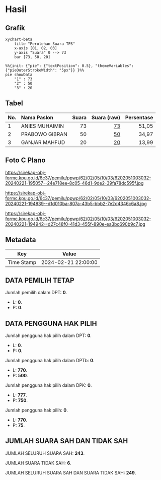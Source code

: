 # Hasil

## Grafik

```mermaid
xychart-beta
    title "Perolehan Suara TPS"
    x-axis [01, 02, 03]
    y-axis "Suara" 0 --> 73
    bar [73, 50, 20]
```

```mermaid
%%{init: {"pie": {"textPosition": 0.5}, "themeVariables": {"pieOuterStrokeWidth": "5px"}} }%%
pie showData
    "1" : 73
    "2" : 50
    "3" : 20
```

## Tabel

| No. | Nama Paslon    | Suara | Suara (raw) | Persentase |
|:--- |:-------------- | -----:| -----------:| ----------:|
| 1   | ANIES MUHAIMIN | 73    | [73][p-1]   | 51,05      |
| 2   | PRABOWO GIBRAN | 50    | [50][p-2]   | 34,97      |
| 3   | GANJAR MAHFUD  | 20    | [20][p-3]   | 13,99      |


[p-1]: https://github.com/gigit-pemilu/pemilu-2024-62-kalimantan-tengah/blob/main/pilpres/hitung-suara/sub/62-kalimantan-tengah/sub/02-kotawaringin-timur/sub/05-baamang/sub/1003-baamang-hulu/sub/032-tps/sub/paslon-1.txt
[p-2]: https://github.com/gigit-pemilu/pemilu-2024-62-kalimantan-tengah/blob/main/pilpres/hitung-suara/sub/62-kalimantan-tengah/sub/02-kotawaringin-timur/sub/05-baamang/sub/1003-baamang-hulu/sub/032-tps/sub/paslon-2.txt
[p-3]: https://github.com/gigit-pemilu/pemilu-2024-62-kalimantan-tengah/blob/main/pilpres/hitung-suara/sub/62-kalimantan-tengah/sub/02-kotawaringin-timur/sub/05-baamang/sub/1003-baamang-hulu/sub/032-tps/sub/paslon-3.txt

## Foto C Plano

https://sirekap-obj-formc.kpu.go.id/6c37/pemilu/ppwp/62/02/05/10/03/6202051003032-20240221-195057--24e718ee-8c05-46d1-9de2-39fa78dc595f.jpg

https://sirekap-obj-formc.kpu.go.id/6c37/pemilu/ppwp/62/02/05/10/03/6202051003032-20240221-194839--d1d010ba-807a-43b5-bbb2-7e2d4346c6a8.jpg

https://sirekap-obj-formc.kpu.go.id/6c37/pemilu/ppwp/62/02/05/10/03/6202051003032-20240221-194942--d27c48f0-41d3-455f-890e-ea3bc690b9c7.jpg


## Metadata

| Key        | Value               |
| ---------- | ------------------- |
| Time Stamp | 2024-02-21 22:00:00 |


## DATA PEMILIH TETAP

Jumlah pemilih dalam DPT: **0**.
 * L: **0**.
 * P: **0**.

## DATA PENGGUNA HAK PILIH

Jumlah pengguna hak pilih dalam DPT: **0**.
 * L: **0**.
 * P: **0**.

Jumlah pengguna hak pilih dalam DPTb: **0**.
 * L: **770**.
 * P: **500**.

Jumlah pengguna hak pilih dalam DPK: **0**.
 * L: **777**.
 * P: **750**.

Jumlah pengguna hak pilih: **0**.
 * L: **770**.
 * P: **75**.

## JUMLAH SUARA SAH DAN TIDAK SAH

JUMLAH SELURUH SUARA SAH: **243**.

JUMLAH SUARA TIDAK SAH: **6**.

JUMLAH SELURUH SUARA SAH DAN SUARA TIDAK SAH: **249**.


